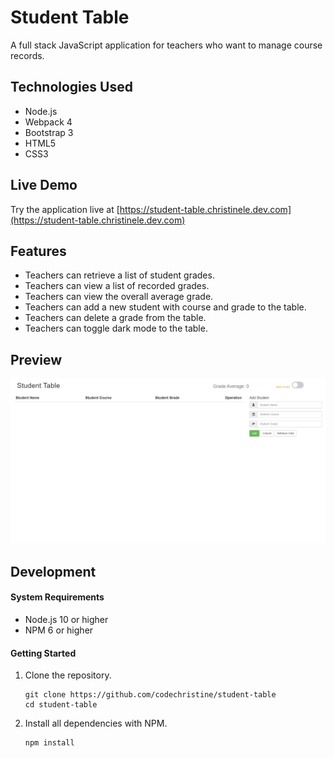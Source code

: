 # Student Table

A full stack JavaScript application for teachers who want to manage course records.

## Technologies Used

- Node.js
- Webpack 4
- Bootstrap 3
- HTML5
- CSS3

## Live Demo

Try the application live at [https://student-table.christinele.dev.com](https://student-table.christinele.dev.com)

## Features

- Teachers can retrieve a list of student grades.
- Teachers can view a list of recorded grades.
- Teachers can view the overall average grade.
- Teachers can add a new student with course and grade to the table.
- Teachers can delete a grade from the table.
- Teachers can toggle dark mode to the table.

## Preview

![SGT React](server/demo/live-demo.gif)

## Development

#### System Requirements

- Node.js 10 or higher
- NPM 6 or higher

#### Getting Started

1. Clone the repository.

    ```shell
    git clone https://github.com/codechristine/student-table
    cd student-table
    ```

1. Install all dependencies with NPM.

    ```shell
    npm install
    ```
